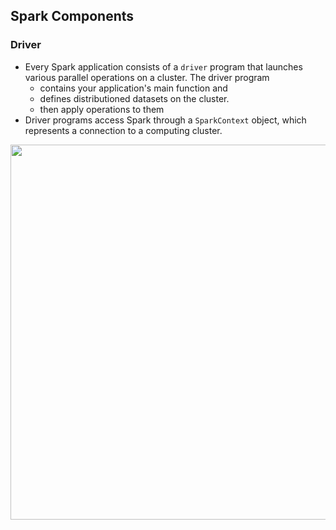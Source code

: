 ## Spark Components

### Driver
- Every Spark application consists of a `driver` program that launches various parallel operations on a cluster. The driver program
  - contains your application's main function and 
  - defines distributioned datasets on the cluster.
  - then apply operations to them
- Driver programs access Spark through a `SparkContext` object, which represents a connection to a computing cluster.

<img src="./figs/components-dist.PNG" width="600" />



